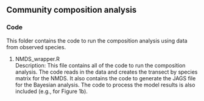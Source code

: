 ## Community composition analysis

### Code
This folder contains the code to run the composition analysis using data from observed species.

1. NMDS_wrapper.R      
Description: This file contains all of the code to run the composition analysis. The code reads in the data and creates the transect by species matrix for the NMDS. It also contains the code to generate the JAGS file for the Bayesian analysis. The code to process the model results is also included (e.g., for Figure 1b).
